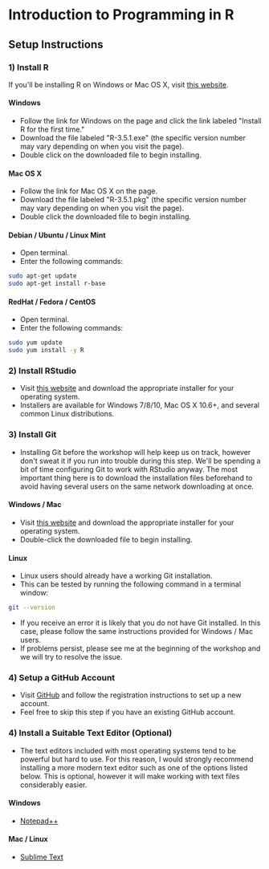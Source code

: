 # Introduction to Programming in R

## Setup Instructions

### 1) Install R

If you'll be installing R on Windows or Mac OS X, visit [this website](https://mirror.its.sfu.ca/mirror/CRAN/).

#### Windows

- Follow the link for Windows on the page and click the link labeled "Install R for the first time."
- Download the file labeled "R-3.5.1.exe" (the specific version number may vary depending on when you visit the page).
- Double click on the downloaded file to begin installing.

#### Mac OS X

- Follow the link for Mac OS X on the page.
- Download the file labeled "R-3.5.1.pkg" (the specific version number may vary depending on when you visit the page).
- Double click the downloaded file to begin installing.

#### Debian / Ubuntu / Linux Mint

- Open terminal.
- Enter the following commands:

```bash
sudo apt-get update
sudo apt-get install r-base
```

#### RedHat / Fedora / CentOS

- Open terminal.
- Enter the following commands:

```bash
sudo yum update
sudo yum install -y R
```

### 2) Install RStudio

- Visit [this website](https://www.rstudio.com/products/rstudio/download/#download) and download the appropriate installer for your operating system.
- Installers are available for Windows 7/8/10, Mac OS X 10.6+, and several common Linux distributions.

### 3) Install Git

- Installing Git before the workshop will help keep us on track, however don't sweat it if you run into trouble during this step. We'll be spending a bit of time configuring Git to work with RStudio anyway. The most important thing here is to download the installation files beforehand to avoid having several users on the same network downloading at once.

#### Windows / Mac

- Visit [this website](https://git-scm.com/downloads) and download the appropriate installer for your operating system.
- Double-click the downloaded file to begin installing.

#### Linux

- Linux users should already have a working Git installation.
- This can be tested by running the following command in a terminal window:

```bash
git --version
```

- If you receive an error it is likely that you do not have Git installed. In this case, please follow the same instructions provided for Windows / Mac users.
- If problems persist, please see me at the beginning of the workshop and we will try to resolve the issue.

### 4) Setup a GitHub Account

- Visit [GitHub](www.github.com) and follow the registration instructions to set up a new account.
- Feel free to skip this step if you have an existing GitHub account.

### 4) Install a Suitable Text Editor (Optional)

- The text editors included with most operating systems tend to be powerful but hard to use. For this reason, I would strongly recommend installing a more modern text editor such as one of the options listed below. This is optional, however it will make working with text files considerably easier.

#### Windows

- [Notepad++](https://notepad-plus-plus.org/download/v7.5.8.html)

#### Mac / Linux

- [Sublime Text](https://www.sublimetext.com/)

